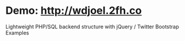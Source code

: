 Demo: http://wdjoel.2fh.co
====================
Lightweight PHP/SQL backend structure with jQuery / Twitter Bootstrap Examples
